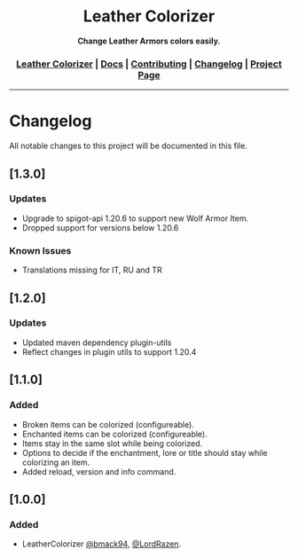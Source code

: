 <div align="center">
<h1>Leather Colorizer</h1>
<strong>Change Leather Armors colors easily.</strong>
<h3>
    <a href="https://github.com/LordRazen/leather-colorizer/blob/main/README.md">Leather Colorizer</a>
    <span> | </span>
    <a href="https://github.com/LordRazen/leather-colorizer/blob/main/docs/DOCS.md">Docs</a>
    <span> | </span>
    <a href="https://github.com/LordRazen/leather-colorizer/blob/main/docs/CONTRIBUTING.md">Contributing</a>
    <span> | </span>
    <a href="https://github.com/LordRazen/leather-colorizer/blob/main/docs/CHANGELOG.md">Changelog</a>
    <span> | </span>
    <a href="https://www.spigotmc.org/resources/leather-colorizer.99462/" target="_blank">Project Page</a>
</h3>
</div>

<hr>

# Changelog

All notable changes to this project will be documented in this file.

## [1.3.0]
### Updates
- Upgrade to spigot-api 1.20.6 to support new Wolf Armor Item.
- Dropped support for versions below 1.20.6
### Known Issues
- Translations missing for IT, RU and TR

## [1.2.0]
### Updates
- Updated maven dependency plugin-utils
- Reflect changes in plugin utils to support 1.20.4

## [1.1.0]

### Added

- Broken items can be colorized (configureable).
- Enchanted items can be colorized (configureable).
- Items stay in the same slot while being colorized.
- Options to decide if the enchantment, lore or title should stay while colorizing an item.
- Added reload, version and info command.

## [1.0.0]

### Added

- LeatherColorizer [@bmack94](https://github.com/bmack94), [@LordRazen](https://github.com/LordRazen).
